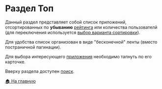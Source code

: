 # Раздел Топ
Данный раздел представляет собой список приложений, отсортированных по **убыванию** [рейтинга](/features/app/rating) или количества пользователй (для переключения используется [выбор варианта сортировки](/features/sort)).

Для удобства список организован в виде "бесконечной" ленты (вместо постраничной пагинации).

Для выбора интересующего [приложения](/features/app) необходимо тапнуть по его карточке.

Вверху раздела доступен [поиск](/features/search).

[🏠 На главную](/)
